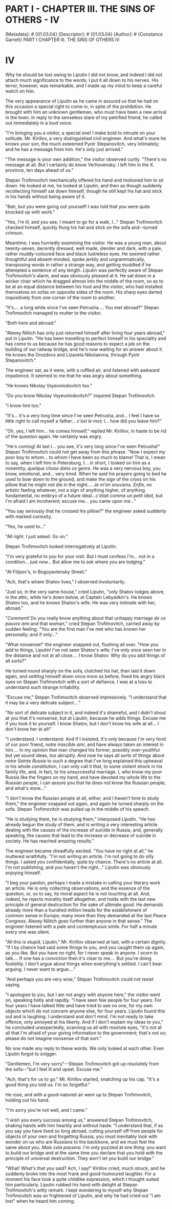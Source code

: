 # PART I - CHAPTER III. THE SINS OF OTHERS - IV
[Metadata]: # {01.03.04}
[Descriptor]: # {01.03.04}
[Author]: # {Constance Garrett}
PART I
CHAPTER III. THE SINS OF OTHERS
IV
# IV
Why he should be lost owing to Liputin I did not know, and indeed I did not
attach much significance to the words; I put it all down to his nerves. His
terror, however, was remarkable, and I made up my mind to keep a careful watch
on him.

The very appearance of Liputin as he came in assured us that he had on this
occasion a special right to come in, in spite of the prohibition. He brought
with him an unknown gentleman, who must have been a new arrival in the town. In
reply to the senseless stare of my petrified friend, he called out immediately
in a loud voice:

"I'm bringing you a visitor, a special one! I make bold to intrude on your
solitude. Mr. Kirillov, a very distinguished civil engineer. And what's more he
knows your son, the much esteemed Pyotr Stepanovitch, very intimately; and he
has a message from him. He's only just arrived."

"The message is your own addition," the visitor observed curtly. "There's no
message at all. But I certainly do know Verhovensky. I left him in the X.
province, ten days ahead of us."

Stepan Trofimovitch mechanically offered his hand and motioned him to sit down.
He looked at me, he looked at Liputin, and then as though suddenly recollecting
himself sat down himself, though he still kept his hat and stick in his hands
without being aware of it.

"Bah, but you were going out yourself! I was told that you were quite knocked
up with work."

"Yes, I'm ill, and you see, I meant to go for a walk, I..." Stepan Trofimovitch
checked himself, quickly flung his hat and stick on the sofa and--turned
crimson.

Meantime, I was hurriedly examining the visitor. He was a young man, about
twenty-seven, decently dressed, well made, slender and dark, with a pale,
rather muddy-coloured face and black lustreless eyes. He seemed rather
thoughtful and absent-minded, spoke jerkily and ungrammatically, transposing
words in rather a strange way, and getting muddled if he attempted a sentence
of any length. Liputin was perfectly aware of Stepan Trofimovitch's alarm, and
was obviously pleased at it. He sat down in a wicker chair which he dragged
almost into the middle of the room, so as to be at an equal distance between
his host and the visitor, who had installed themselves on sofas on opposite
sides of the room. His sharp eyes darted inquisitively from one corner of the
room to another.

"It's.... a long while since I've seen Petrusha.... You met abroad?" Stepan
Trofimovitch managed to mutter to the visitor.

"Both here and abroad."

"Alexey Nilitch has only just returned himself after living four years abroad,"
put in Liputin. "He has been travelling to perfect himself in his speciality
and has come to us because he has good reasons to expect a job on the building
of our railway bridge, and he's now waiting for an answer about it. He knows
the Drozdovs and Lizaveta Nikolaevna, through Pyotr Stepanovitch."

The engineer sat, as it were, with a ruffled air, and listened with awkward
impatience. It seemed to me that he was angry about something.

"He knows Nikolay Vsyevolodovitch too."

"Do you know Nikolay Vsyevolodovitch?" inquired Stepan Trofimovitch.

"I know him too."

"It's... it's a very long time since I've seen Petrusha, and... I feel I have
so little right to call myself a father... _c'est le mot;_ I... how did you
leave him?"

"Oh, yes, I left him... he comes himself," replied Mr. Kirillov, in haste to be
rid of the question again. He certainly was angry.

"He's coming! At last I... you see, it's very long since I've seen Petrusha!"
Stepan Trofimovitch could not get away from this phrase. "Now I expect my poor
boy to whom... to whom I have been so much to blame! That is, I mean to say,
when I left him in Petersburg, I... in short, I looked on him as a nonentity,
_quelque chose dans ce genre._ He was a very nervous boy, you know, emotional,
and... very timid. When he said his prayers going to bed he used to bow down to
the ground, and make the sign of the cross on his pillow that he might not die
in the night.... _Je m'en souviens. Enfin,_ no artistic feeling whatever, not a
sign of anything higher, of anything fundamental, no embryo of a future
ideal..._c'était comme un petit idiot,_ but I'm afraid I am incoherent; excuse
me... you came upon me..."

"You say seriously that he crossed his pillow?" the engineer asked suddenly
with marked curiosity.

"Yes, he used to..."

"All right. I just asked. Go on."

Stepan Trofimovitch looked interrogatively at Liputin.

"I'm very grateful to you for your visit. But I must confess I'm... not in a
condition... just now... But allow me to ask where you are lodging."

"At Filipov's, in Bogoyavlensky Street."

"Ach, that's where Shatov lives," I observed involuntarily.

"Just so, in the very same house," cried Liputin, "only Shatov lodges above, in
the attic, while he's down below, at Captain Lebyadkin's. He knows Shatov too,
and he knows Shatov's wife. He was very intimate with her, abroad."

"_Comment!_ Do you really know anything about that unhappy marriage _de ce
pauvre ami_ and that woman," cried Stepan Trofimovitch, carried away by sudden
feeling. "You are the first man I've met who has known her personally; and if
only..."

"What nonsense!" the engineer snapped out, flushing all over. "How you add to
things, Liputin! I've not seen Shatov's wife; I've only once seen her in the
distance and not at all close.... I know Shatov. Why do you add things of all
sorts?"

He turned round sharply on the sofa, clutched his hat, then laid it down again,
and settling himself down once more as before, fixed his angry black eyes on
Stepan Trofimovitch with a sort of defiance. I was at a loss to understand such
strange irritability.

"Excuse me," Stepan Trofimovitch observed impressively. "I understand that it
may be a very delicate subject...."

"No sort of delicate subject in it, and indeed it's shameful, and I didn't
shout at you that it's nonsense, but at Liputin, because he adds things. Excuse
me if you took it to yourself. I know Shatov, but I don't know his wife at
all... I don't know her at all!"

"I understand. I understand. And if I insisted, it's only because I'm very fond
of our poor friend, _notre irascible ami_, and have always taken an interest in
him.... In my opinion that man changed his former, possibly over-youthful but
yet sound ideas, too abruptly. And now he says all sorts of things about _notre
Sainte Russie_ to such a degree that I've long explained this upheaval in his
whole constitution, I can only call it that, to some violent shock in his
family life, and, in fact, to his unsuccessful marriage. I, who know my poor
Russia like the fingers on my hand, and have devoted my whole life to the
Russian people, I can assure you that he does not know the Russian people, and
what's more..."

"I don't know the Russian people at all, either, and I haven't time to study
them," the engineer snapped out again, and again he turned sharply on the sofa.
Stepan Trofimovitch was pulled up in the middle of his speech.

"He is studying them, he is studying them," interposed Liputin. "He has already
begun the study of them, and is writing a very interesting article dealing with
the causes of the increase of suicide in Russia, and, generally speaking, the
causes that lead to the increase or decrease of suicide in society. He has
reached amazing results."

The engineer became dreadfully excited. "You have no right at all," he muttered
wrathfully. "I'm not writing an article. I'm not going to do silly things. I
asked you confidentially, quite by chance. There's no article at all. I'm not
publishing, and you haven't the right..." Liputin was obviously enjoying
himself.

"I beg your pardon, perhaps I made a mistake in calling your literary work an
article. He is only collecting observations, and the essence of the question,
or, so to say, its moral aspect he is not touching at all. And, indeed, he
rejects morality itself altogether, and holds with the last new principle of
general destruction for the sake of ultimate good. He demands already more than
a hundred million heads for the establishment of common sense in Europe; many
more than they demanded at the last Peace Congress. Alexey Nilitch goes further
than anyone in that sense." The engineer listened with a pale and contemptuous
smile. For half a minute every one was silent.

"All this is stupid, Liputin," Mr. Kirillov observed at last, with a certain
dignity. "If I by chance had said some things to you, and you caught them up
again, as you like. But you have no right, for I never speak to anyone. I scorn
to talk.... If one has a conviction then it's clear to me.... But you're doing
foolishly. I don't argue about things when everything's settled. I can't bear
arguing. I never want to argue...."

"And perhaps you are very wise," Stepan Trofimovitch could not resist saying.

"I apologise to you, but I am not angry with anyone here," the visitor went on,
speaking hotly and rapidly. "I have seen few people for four years. For four
years I have talked little and have tried to see no one, for my own objects
which do not concern anyone else, for four years. Liputin found this out and is
laughing. I understand and don't mind. I'm not ready to take offence, only
annoyed at his liberty. And if I don't explain my ideas to you," he concluded
unexpectedly, scanning us all with resolute eyes, "it's not at all that I'm
afraid of your giving information to the government; that's not so; please do
not imagine nonsense of that sort."

No one made any reply to these words. We only looked at each other. Even
Liputin forgot to snigger.

"Gentlemen, I'm very sorry"--Stepan Trofimovitch got up resolutely from the
sofa--"but I feel ill and upset. Excuse me."

"Ach, that's for us to go." Mr. Kirillov started, snatching up his cap. "It's a
good thing you told us. I'm so forgetful."

He rose, and with a good-natured air went up to Stepan Trofimovitch, holding
out his hand.

"I'm sorry you're not well, and I came."

"I wish you every success among us," answered Stepan Trofimovitch, shaking
hands with him heartily and without haste. "I understand that, if as you say
you have lived so long abroad, cutting yourself off from people for objects of
your own and forgetting Russia, you must inevitably look with wonder on us who
are Russians to the backbone, and we must feel the same about you. _Mais cela
passera._ I'm only puzzled at one thing: you want to build our bridge and at
the same time you declare that you hold with the principle of universal
destruction. They won't let you build our bridge."

"What! What's that you said? Ach, I say!" Kirillov cried, much struck, and he
suddenly broke into the most frank and good-humoured laughter. For a moment his
face took a quite childlike expression, which I thought suited him
particularly. Liputin rubbed his hand with delight at Stepan Trofimovitch's
witty remark. I kept wondering to myself why Stepan Trofimovitch was so
frightened of Liputin, and why he had cried out "I am lost" when he heard him
coming.

